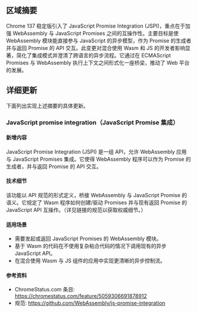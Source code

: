 ## 区域摘要

Chrome 137 稳定版引入了 JavaScript Promise Integration (JSPI)，重点在于加强 WebAssembly 与 JavaScript Promises 之间的互操作性。主要目标是使 WebAssembly 模块能直接参与 JavaScript 的异步模型，作为 Promise 的生成者并与返回 Promise 的 API 交互。此变更对混合使用 Wasm 和 JS 的开发者影响显著，简化了集成模式并澄清了跨语言的异步流程。它通过在 ECMAScript Promises 与 WebAssembly 执行上下文之间形式化一座桥梁，推动了 Web 平台的发展。

## 详细更新

下面列出实现上述摘要的具体更新。

### JavaScript promise integration（JavaScript Promise 集成）

#### 新增内容
JavaScript Promise Integration (JSPI) 是一组 API，允许 WebAssembly 应用与 JavaScript Promises 集成。它使得 WebAssembly 程序可以作为 Promise 的生成者，并与返回 Promise 的 API 交互。

#### 技术细节
该功能以 API 规范的形式定义，桥接 WebAssembly 与 JavaScript Promise 的语义。它规定了 Wasm 程序如何创建/驱动 Promises 并与现有返回 Promise 的 JavaScript API 互操作。（详见链接的规范以获取权威细节。）

#### 适用场景
- 需要发起或返回 JavaScript Promises 的 WebAssembly 模块。  
- 基于 Wasm 的代码在不使用复杂粘合代码的情况下调用现有的异步 JavaScript API。  
- 在混合使用 Wasm 与 JS 组件的应用中实现更清晰的异步控制流。  

#### 参考资料
- ChromeStatus.com 条目: https://chromestatus.com/feature/5059306691878912  
- 规范: https://github.com/WebAssembly/js-promise-integration